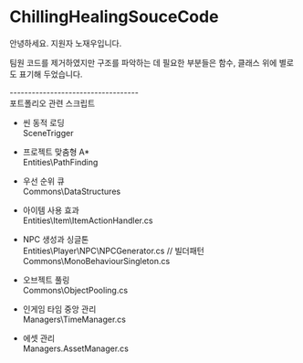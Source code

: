 # ChillingHealingSouceCode

안녕하세요. 지원자 노재우입니다.

팀원 코드를 제거하였지만 구조를 파악하는 데 필요한 부분들은 함수, 클래스 위에 별로도 표기해 두었습니다.

*-----------------------------------* <br/>
포트폴리오 관련 스크립트  <br/>

- 씬 동적 로딩  <br/>
SceneTrigger <br/>

- 프로젝트 맞춤형 A* <br/>
Entities\PathFinding <br/>

- 우선 순위 큐 <br/>
Commons\DataStructures <br/>

- 아이템 사용 효과 <br/>
Entities\Item\ItemActionHandler.cs <br/>

- NPC 생성과 싱글톤 <br/>
Entities\Player\NPC\NPCGenerator.cs // 빌더패턴 <br/>
Commons\MonoBehaviourSingleton.cs <br/>

- 오브젝트 풀링 <br/>
Commons\ObjectPooling.cs <br/>

- 인게임 타임 중앙 관리 <br/>
Managers\TimeManager.cs <br/>

- 에셋 관리 <br/>
Managers.AssetManager.cs <br/>
